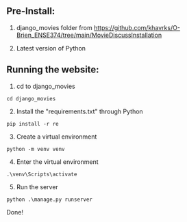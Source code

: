 <h2>Pre-Install:</h2>

1. django_movies folder from https://github.com/khavrks/O-Brien_ENSE374/tree/main/MovieDiscussInstallation 


2. Latest version of Python


<h2>Running the website: </h2>

1. cd to django_movies  
  ```
  cd django_movies
  ```
   
2. Install the "requirements.txt" through Python
  ```
  pip install -r re
  ```

3. Create a virtual environment
  ```
  python -m venv venv
  ```
   
4. Enter the virtual environment 
  ```
  .\venv\Scripts\activate
  ```
  
5. Run the server
  ```
  python .\manage.py runserver
  ```
Done!
